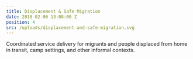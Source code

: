 ```yaml
---
title: Displacement & Safe Migration
date: 2018-02-06 13:08:00 Z
position: 4
src: /uploads/displacement-and-safe-migration.svg
---
```


Coordinated service delivery for migrants and people displaced from home in transit, camp settings, and other informal contexts.